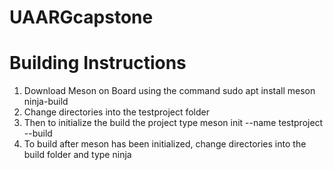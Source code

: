 # UAARGcapstone

# Building Instructions
1. Download Meson on Board using the command sudo apt install meson ninja-build
2. Change directories into the testproject folder 
3. Then to initialize the build the project type meson init --name testproject --build
4. To build after meson has been initialized, change directories into the build folder and type ninja
